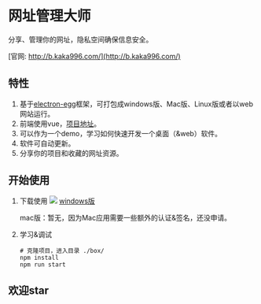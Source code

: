 # 网址管理大师
分享、管理你的网址，隐私空间确保信息安全。

[官网: http://b.kaka996.com/](http://b.kaka996.com/)

## 特性
1. 基于[electron-egg](https://gitee.com/wallace5303/electron-egg)框架，可打包成windows版、Mac版、Linux版或者以web网站运行。
2. 前端使用vue，[项目地址](https://gitee.com/wallace5303/box-ant)。
3. 可以作为一个demo，学习如何快速开发一个桌面（&web）软件。
4. 软件可自动更新。
5. 分享你的项目和收藏的网址资源。

## 开始使用

1. 下载使用
![](https://i.loli.net/2020/11/02/ByFDKeY6nmdxGoc.png)
[windows版](https://kaka996.coding.net/p/resource/d/tx-resource/git/raw/master/box_windows_1.2.0.exe)

    mac版：暂无，因为Mac应用需要一些额外的认证&签名，还没申请。

2. 学习&调试
    ```
    # 克隆项目，进入目录 ./box/
    npm install
    npm run start
    ```

## 欢迎star




